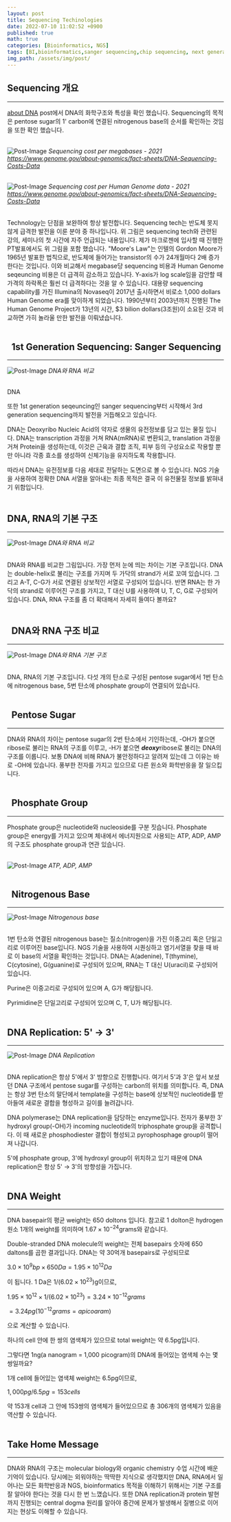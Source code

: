 ```yaml
---
layout: post
title: Sequencing Techinologies
date: 2022-07-10 11:02:52 +0900
published: true
math: true
categories: [Bioinformatics, NGS]
tags: [BI,bioinformatics,sanger sequencing,chip sequencing, next generation sequencing]
img_path: /assets/img/post/
---
```


## Sequencing 개요
***

 [about DNA](https://hubert-bioinformatics.github.io/posts/about_DNA/, "about DNA") post에서 DNA의 화학구조와 특성을 확인 했습니다. Sequencing의 목적은 pentose sugar의 1' carbon에 연결된 nitrogenous base의 순서를 확인하는 것임을 또한 확인 했습니다.
 <br><br>


![Post-Image](SEQUENCING-coseperraw.jpg)
_Sequencing cost per megabases - 2021<br>
https://www.genome.gov/about-genomics/fact-sheets/DNA-Sequencing-Costs-Data_
<br><br>


![Post-Image](SEQUENCING-coseperhuman.jpg)
_Sequencing cost per Human Genome data - 2021<br>
https://www.genome.gov/about-genomics/fact-sheets/DNA-Sequencing-Costs-Data_
<br><br>
 
 
 Technology는 단점을 보완하여 항상 발전합니다. Sequencing tech는 반도체 못지 않게 급격한 발전을 이룬 분야 중 하나입니다. 위 그림은 sequencing tech와 관련된 강의, 세미나의 첫 시간에 자주 언급되는 내용입니다. 제가 마크로젠에 입사할 때 진행한 PT발표에서도 위 그림을 포함 했습니다. "Moore\'s Law"는 인텔의 Gordon Moore가 1965년 발표한 법칙으로, 반도체에 들어가는 transistor의 수가 24개월마다 2배 증가한다는 것입니다. 이와 비교해서 megabase당 sequencing 비용과 Human Genome seqeuncing 비용은 더 급격히 감소하고 있습니다. Y-axis가 log scale임을 감안할 때 가격의 하락폭은 훨씬 더 급격하다는 것을 알 수 있습니다. 대용량 sequencing capability를 가진 Illumina의 Novaseq이 2017년 출시하면서 비로소 1,000 dollars Human Genome era를 맞이하게 되었습니다. 1990년부터 2003년까지 진행된 The Human Genome Project가 13년의 시간, $3 bilion dollars(3조원)이 소요된 것과 비교하면 가히 놀라울 만한 발전을 이뤄냈습니다.
 <br><br>


## &nbsp;&nbsp;1st Generation Sequencing: Sanger Sequencing
***

![Post-Image](DNA-RNA.jpg)
_DNA와 RNA 비교_
<br><br>


 DNA
 
 또한 1st generation seqeuncing인 sanger sequencing부터 시작해서 3rd generation sequencing까지 발전을 거듭해오고 있습니다.

 DNA는 Deoxyribo Nucleic Acid의 약자로 생물의 유전정보를 담고 있는 물질 입니다. DNA는 transcription 과정을 거쳐 RNA(mRNA)로 변환되고, translation 과정을 거쳐 Protein을 생성하는데, 이것은 근육과 결합 조직, 피부 등의 구성요소로 작용할 뿐만 아니라 각종 효소를 생성하여 신체기능을 유지하도록 작용합니다.

 따라서 DNA는 유전정보를 다음 세대로 전달하는 도면으로 볼 수 있습니다. NGS 기술을 사용하여 정확한 DNA 서열을 알아내는 최종 목적은 결국 이 유전물질 정보를 밝혀내기 위함입니다.
 <br><br>


## DNA, RNA의 기본 구조
***

![Post-Image](DNA-RNA.jpg)
_DNA와 RNA 비교_
<br><br>


 DNA와 RNA를 비교한 그림입니다. 가장 먼저 눈에 띄는 차이는 기본 구조입니다. DNA는 double-helix로 불리는 구조를 가지며 두 가닥의 strand가 서로 꼬여 있습니다. 그리고 A-T, C-G가 서로 연결된 상보적인 서열로 구성되어 있습니다. 반면 RNA는 한 가닥의 strand로 이루어진 구조를 가지고, T 대신 U를 사용하여 U, T, C, G로 구성되어 있습니다. DNA, RNA 구조를 좀 더 확대해서 자세히 들여다 볼까요?
 <br><br>


## &nbsp;&nbsp;DNA와 RNA 구조 비교
***

![Post-Image](DNA-structure.jpg)
_DNA와 RNA 기본 구조_
<br><br>

 
 DNA, RNA의 기본 구조입니다. 다섯 개의 탄소로 구성된 pentose sugar에서 1번 탄소에 nitrogenous base, 5번 탄소에 phosphate group이 연결되어 있습니다.
 <br><br>


## &nbsp;&nbsp;Pentose Sugar
***
 
 DNA와 RNA의 차이는 pentose sugar의 2번 탄소에서 기인하는데, -OH가 붙으면 ribose로 불리는 RNA의 구조를 이루고, -H가 붙으면 ***deoxy***ribose로 불리는 DNA의 구조를 이룹니다. 보통 DNA에 비해 RNA가 불안정하다고 알려져 있는데 그 이유는 바로 -OH에 있습니다. 풍부한 전자를 가지고 있으므로 다른 원소와 화학반응을 잘 일으킵니다.
 <br><br>


## &nbsp;&nbsp;Phosphate Group
***

 Phosphate group은 nucleotide와 nucleoside를 구분 짓습니다. Phosphate group은 energy를 가지고 있으며 체내에서 에너지원으로 사용되는 ATP, ADP, AMP의 구조도 phosphate group과 연관 있습니다.
 <br><br>


![Post-Image](DNA-ATP.jpg)
_ATP, ADP, AMP_
<br><br>


## &nbsp;&nbsp;Nitrogenous Base
***
 
![Post-Image](DNA-base.jpg)
_Nitrogenous base_
<br><br>


 1번 탄소와 연결된 nitrogenous base는 질소(nitrogen)을 가진 이중고리 혹은 단일고리로 이루어진 base입니다. NGS 기술을 사용하여 시퀀싱하고 염기서열을 찾을 때 바로 이 base의 서열을 확인하는 것입니다. DNA는 A(adenine), T(thymine), C(cytosine), G(guanine)로 구성되어 있으며, RNA는 T 대신 U(uracil)로 구성되어 있습니다.

 Purine은 이중고리로 구성되어 있으며 A, G가 해당됩니다.

 Pyrimidine은 단일고리로 구성되어 있으며 C, T, U가 해당됩니다.
 <br><br>


## DNA Replication: 5' → 3'
***

![Post-Image](DNA-phosphodiester.jpg)
_DNA Replication_
<br><br>


 DNA replication은 항상 5'에서 3' 방향으로 진행합니다. 여기서 5'과 3'은 앞서 보셨던 DNA 구조에서 pentose sugar를 구성하는 carbon의 위치를 의미합니다. 즉, DNA는 항상 3번 탄소의 말단에서 template을 구성하는 base에 상보적인 nucleotide를 받아들여 새로운 결합을 형성하고 길이를 늘려갑니다.

 DNA polymerase는 DNA replication을 담당하는 enzyme입니다. 전자가 풍부한 3' hydroxyl group(-OH)가 incoming nucleotide의 triphosphate group을 공격합니다. 이 때 새로운 phosphodiester 결합이 형성되고 pyrophosphage group이 떨어져 나갑니다.

 5'에 phosphate group, 3'에 hydroxyl group이 위치하고 있기 때문에 DNA replication은 항상 5' → 3'의 방향성을 가집니다.
 <br><br>


## DNA Weight
***

 DNA basepair의 평균 weight는 650 doltons 입니다. 참고로 1 dolton은 hydrogen 원소 1개의 weight를 의미하며 $1.67 \times 10^{-24}$grams와 같습니다.

 Double-stranded DNA molecule의 weight는 전체 basepairs 숫자에 650 daltons를 곱한 결과입니다. DNA는 약 30억개 basepairs로 구성되므로

 $3.0 \times 10^{9}bp \times 650 Da = 1.95 \times 10^{12} Da$

 이 됩니다. 1 Da은 $1/(6.02 \times 10^{23})$g이므로,
 
 $1.95 \times 10^{12} \times 1/(6.02 \times 10^{23}) = 3.24 \times 10^{-12} grams$

 $= 3.24 pg (10^{-12} grams = a picoaram)$
 
 으로 계산할 수 있습니다.

 하나의 cell 안에 한 쌍의 염색체가 있으므로 total weight는 약 6.5pg입니다.

 그렇다면 1ng(a nanogram = 1,000 picogram)의 DNA에 들어있는 염색체 수는 몇 쌍일까요?

 1개 cell에 들어있는 염색체 weight는 6.5pg이므로,

 $1,000pg / 6.5pg = 153 cells$

 약 153개 cell과 그 안에 153쌍의 염색체가 들어있으므로 총 306개의 염색체가 있음을 역산할 수 있습니다.
 <br><br>


## Take Home Message
***

 DNA와 RNA의 구조는 molecular biology와 organic chemistry 수업 시간에 배운 기억이 있습니다. 당시에는 외워야하는 딱딱한 지식으로 생각했지만 DNA, RNA에서 일어나는 모든 화학반응과 NGS, bioinformatics 목적을 이해하기 위해서는 기본 구조를 잘 알아야 한다는 것을 다시 한 번 느꼈습니다. 또한 DNA replication과 protein 발현까지 진행되는 central dogma 원리를 알아야 중간에 문제가 발생해서 질병으로 이어지는 현상도 이해할 수 있습니다.